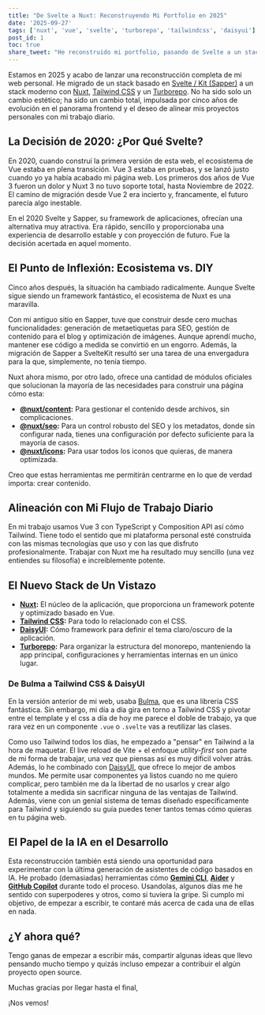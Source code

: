 ```yaml
---
title: "De Svelte a Nuxt: Reconstruyendo Mi Portfolio en 2025"
date: '2025-09-27'
tags: ['nuxt', 'vue', 'svelte', 'turborepo', 'tailwindcss', 'daisyui']
post_id: 1
toc: true
share_tweet: "He reconstruido mi portfolio, pasando de Svelte a un stack moderno con Nuxt, Tailwind CSS y Turborepo. Te cuento los motivos y el proceso."
---
```


Estamos en 2025 y acabo de lanzar una reconstrucción completa de mi web personal. He migrado de un stack basado en [Svelte / Kit (Sapper)](https://svelte.dev/) a un stack moderno con [Nuxt](https://nuxt.com/), [Tailwind CSS](https://tailwindcss.com/) y un [Turborepo](https://turbo.build/repo). No ha sido solo un cambio estético; ha sido un cambio total, impulsada por cinco años de evolución en el panorama frontend y el deseo de alinear mis proyectos personales con mi trabajo diario.

## La Decisión de 2020: ¿Por Qué Svelte?

En 2020, cuando construí la primera versión de esta web, el ecosistema de Vue estaba en plena transición. Vue 3 estaba en pruebas, y se lanzó justo cuando yo ya había acabado mi página web. Los primeros dos años de Vue 3 fueron un dolor y Nuxt 3 no tuvo soporte total, hasta Noviembre de 2022. El camino de migración desde Vue 2 era incierto y, francamente, el futuro parecía algo inestable.

En el 2020 Svelte y Sapper, su framework de aplicaciones, ofrecían una alternativa muy atractiva. Era rápido, sencillo y proporcionaba una experiencia de desarrollo estable y con proyección de futuro. Fue la decisión acertada en aquel momento.

## El Punto de Inflexión: Ecosistema vs. DIY

Cinco años después, la situación ha cambiado radicalmente. Aunque Svelte sigue siendo un framework fantástico, el ecosistema de Nuxt es una maravilla.

Con mi antiguo sitio en Sapper, tuve que construir desde cero muchas funcionalidades: generación de metaetiquetas para SEO, gestión de contenido para el blog y optimización de imágenes. Aunque aprendí mucho, mantener ese código a medida se convirtió en un engorro. Además, la migración de Sapper a SvelteKit resultó ser una tarea de una envergadura para la que, simplemente, no tenía tiempo.

Nuxt ahora mismo, por otro lado, ofrece una cantidad de módulos oficiales que solucionan la mayoría de las necesidades para construir una página cómo esta:

- **[@nuxt/content](https://content.nuxt.com/):** Para gestionar el contenido desde archivos, sin complicaciones.
- **[@nuxt/seo](https://nuxt.com/modules/seo):** Para un control robusto del SEO y los metadatos, donde sin configurar nada, tienes una configuración por defecto suficiente para la mayoría de casos.
- **[@nuxt/icons](https://icons.nuxt.com/):** Para usar todos los iconos que quieras, de manera optimizada.

Creo que estas herramientas me permitirán centrarme en lo que de verdad importa: crear contenido.

## Alineación con Mi Flujo de Trabajo Diario

En mi trabajo usamos Vue 3 con TypeScript y Composition API así cómo Tailwind. Tiene todo el sentido que mi plataforma personal esté construida con las mismas tecnologías que uso y con las que disfruto profesionalmente. Trabajar con Nuxt me ha resultado muy sencillo (una vez entiendes su filosofía) e increíblemente potente.

## El Nuevo Stack de Un Vistazo

- **[Nuxt](https://nuxt.com/):** El núcleo de la aplicación, que proporciona un framework potente y optimizado basado en Vue.
- **[Tailwind CSS](https://tailwindcss.com/):** Para todo lo relacionado con el CSS.
- **[DaisyUI](https://daisyui.com/):** Cómo framework para definir el tema claro/oscuro de la aplicación.
- **[Turborepo](https://turbo.build/repo):** Para organizar la estructura del monorepo, manteniendo la app principal, configuraciones y herramientas internas en un único lugar.

### De Bulma a Tailwind CSS & DaisyUI

En la versión anterior de mi web, usaba [Bulma](https://bulma.io/), que es una librería CSS fantástica. Sin embargo, mi día a día gira en torno a Tailwind CSS y pivotar entre el template y el css a día de hoy me parece el doble de trabajo, ya que rara vez en un componente `.vue` o `.svelte` vas a reutilizar las clases.

Como uso Tailwind todos los días, he empezado a "pensar" en Tailwind a la hora de maquetar. El live reload de Vite + el enfoque _utility-first_ son parte de mi forma de trabajar, una vez que piensas así es muy díficil volver atrás. Además, lo he combinado con [DaisyUI](https://daisyui.com/), que ofrece lo mejor de ambos mundos. Me permite usar componentes ya listos cuando no me quiero complicar, pero también me da la libertad de no usarlos y crear algo totalmente a medida sin sacrificar ninguna de las ventajas de Tailwind. Además, viene con un genial sistema de temas diseñado específicamente para Tailwind y siguiendo su guía puedes tener tantos temas cómo quieras en tu página web.

## El Papel de la IA en el Desarrollo

Esta reconstrucción también está siendo una oportunidad para experimentar con la última generación de asistentes de código basados en IA. He probado (demasiadas) herramientas cómo [**Gemini CLI**](https://ai.google.dev/docs/gemini_cli_quickstart), [**Aider**](https://github.com/paul-gauthier/aider) y [**GitHub Copilot**](https://github.com/features/copilot) durante todo el proceso. Usandolas, algunos días me he sentido con superpoderes y otros, como si tuviera la gripe. Si cumplo mi objetivo, de empezar a escribir, te contaré más acerca de cada una de ellas en nada.

## ¿Y ahora qué?

Tengo ganas de empezar a escribir más, compartir algunas ideas que llevo pensando mucho tiempo y quizás incluso empezar a contribuir el algún proyecto open source.

Muchas gracias por llegar hasta el final,

¡Nos vemos!
